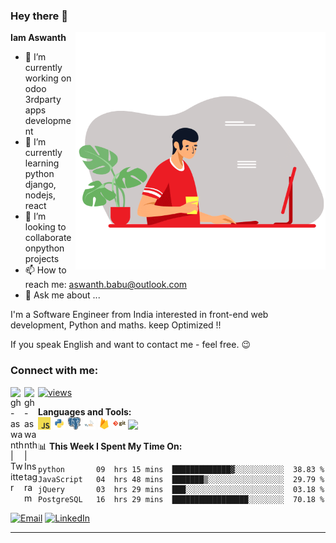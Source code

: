 ### Hey there 👋

**Iam Aswanth** 
<img align="right" alt="GIF" src="https://github.com/aswanth-confianz/aswanth-confianz/blob/main/me.gif?raw=true" width="400" height="380" />
- 🔭 I’m currently working on odoo 3rdparty apps development
- 🌱 I’m currently learning python django, nodejs, react
- 👯 I’m looking to collaborate onpython projects
- 📫 How to reach me: aswanth.babu@outlook.com
- 💬 Ask me about ...

I'm a Software Engineer from India interested in front-end web development, Python and maths. keep Optimized !!


If you speak English and want to contact me - feel free. 😉

### Connect with me:

[<img align="left" alt="gh-aswanth | Twitter" width="22px" src="https://cdn.jsdelivr.net/npm/simple-icons@v3/icons/twitter.svg" />][twitter]
[<img align="left" alt="gh-aswanth | Instagram" width="22px" src="https://cdn.jsdelivr.net/npm/simple-icons@v3/icons/instagram.svg" />][instagram]
[![views](https://komarev.com/ghpvc/?username=gh-aswanth&label=Profile%20views&color=fe75a9&style=flat)](https://github.com/gh-aswanth/)
<br />

  

**Languages and Tools:**  
<code><img height="20" src="https://raw.githubusercontent.com/github/explore/80688e429a7d4ef2fca1e82350fe8e3517d3494d/topics/javascript/javascript.png"></code>
<code><img height="20" src="https://raw.githubusercontent.com/github/explore/80688e429a7d4ef2fca1e82350fe8e3517d3494d/topics/python/python.png"></code>
<code><img height="20" src="https://raw.githubusercontent.com/github/explore/5c058a388828bb5fde0bcafd4bc867b5bb3f26f3/topics/postgresql/postgresql.png"></code>
<code><img height="20" src="https://raw.githubusercontent.com/github/explore/80688e429a7d4ef2fca1e82350fe8e3517d3494d/topics/mysql/mysql.png"></code>
<code><img height="20" src="https://raw.githubusercontent.com/github/explore/80688e429a7d4ef2fca1e82350fe8e3517d3494d/topics/firebase/firebase.png"></code>
<code><img height="20" src="https://raw.githubusercontent.com/github/explore/80688e429a7d4ef2fca1e82350fe8e3517d3494d/topics/git/git.png"></code>
<code><img height="20" src="https://github.com/gh-aswanth/gh-aswanth/blob/main/odoo_logo.png"></code>

📊 **This Week I Spent My Time On:**
<!--START_SECTION:waka-->
```text
python       09  hrs 15 mins  █████████████▓░░░░░░░░░░░  38.83 % 
JavaScript   04  hrs 48 mins  ███████▒░░░░░░░░░░░░░░░░░  29.79 % 
jQuery       03  hrs 29 mins  ███░░░░░░░░░░░░░░░░░░░░░░  03.18 %
PostgreSQL   16  hrs 29 mins  █████████████████░░░░░░░░  70.18 %
```
[website]: https://www.linkedin.com/in/iamaswanth/
[twitter]: https://twitter.com/iam_aswanth
[instagram]: https://instagram.com/__iam_aswanth

[1]: https://img.shields.io/badge/Email-252422.svg?style=for-the-badge&logo=gmail
[2]: https://img.shields.io/badge/LinkedIn-252422.svg?style=for-the-badge&logo=linkedin&logoColor=blue

[![Email][1]](mailto:aswanth.babu@outlook.com)
[![LinkedIn][2]](https://www.linkedin.com/in/iamaswanth)

<hr>
<!-- <img align="left" src="https://github-readme-stats.vercel.app/api?username=gh-aswanth&count_private=true&include_all_commits=true&show_icons=true&hide_border=true&bg_color=0d1117&text_color=c9d1d9&title_color=50a6ff&icon_color=3572a5"/>
<img align="left" src="https://github-readme-stats.vercel.app/api/top-langs/?username=gh-aswanth&layout=compact&card_width=250&hide_border=true&bg_color=0d1117&text_color=c9d1d9&title_color=50a6ff&icon_color=3572a5"/> -->



